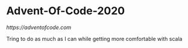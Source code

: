 # Advent-Of-Code-2020
_https://adventofcode.com_

Tring to do as much as I can while getting more comfortable with scala
